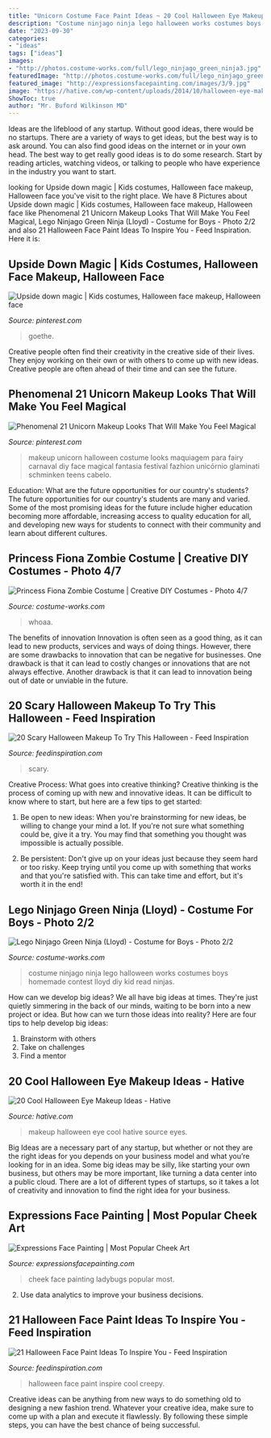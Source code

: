 ```yaml
---
title: "Unicorn Costume Face Paint Ideas ~ 20 Cool Halloween Eye Makeup Ideas"
description: "Costume ninjago ninja lego halloween works costumes boys homemade contest lloyd diy kid read ninjas"
date: "2023-09-30"
categories:
- "ideas"
tags: ["ideas"]
images:
- "http://photos.costume-works.com/full/lego_ninjago_green_ninja3.jpg"
featuredImage: "http://photos.costume-works.com/full/lego_ninjago_green_ninja3.jpg"
featured_image: "http://expressionsfacepainting.com/images/3/9.jpg"
image: "https://hative.com/wp-content/uploads/2014/10/halloween-eye-makeup/18-halloween-eye-makeup-ideas.jpg"
ShowToc: true
author: "Mr. Buford Wilkinson MD"
---
```



Ideas are the lifeblood of any startup. Without good ideas, there would be no startups. There are a variety of ways to get ideas, but the best way is to ask around. You can also find good ideas on the internet or in your own head. The best way to get really good ideas is to do some research. Start by reading articles, watching videos, or talking to people who have experience in the industry you want to start.

	

		
looking for Upside down magic | Kids costumes, Halloween face makeup, Halloween face you've visit to the right place. We have 8 Pictures about Upside down magic | Kids costumes, Halloween face makeup, Halloween face like Phenomenal 21 Unicorn Makeup Looks That Will Make You Feel Magical, Lego Ninjago Green Ninja (Lloyd) - Costume for Boys - Photo 2/2 and also 21 Halloween Face Paint Ideas To Inspire You - Feed Inspiration. Here it is:
		
    
## Upside Down Magic | Kids Costumes, Halloween Face Makeup, Halloween Face

<img loading=lazy src="https://i.pinimg.com/736x/39/b7/8e/39b78e214eb295ed5faaea645abacbb7.jpg" onerror="this.onerror=null;this.src='https://tse3.mm.bing.net/th?id=OIP.R79gsx66Lm_akFHZLhTivAHaNL&amp;pid=15.1';" alt="Upside down magic | Kids costumes, Halloween face makeup, Halloween face">

_Source: pinterest.com_

>goethe. 

	

Creative people often find their creativity in the creative side of their lives. They enjoy working on their own or with others to come up with new ideas. Creative people are often ahead of their time and can see the future.

    
## Phenomenal 21 Unicorn Makeup Looks That Will Make You Feel Magical

<img loading=lazy src="https://i.pinimg.com/736x/aa/70/82/aa7082f04f0f47e2500410b8bc1a0623.jpg" onerror="this.onerror=null;this.src='https://tse1.mm.bing.net/th?id=OIP.BepvZKgsrbLovPrxgEDddgHaLG&amp;pid=15.1';" alt="Phenomenal 21 Unicorn Makeup Looks That Will Make You Feel Magical">

_Source: pinterest.com_

>makeup unicorn halloween costume looks maquiagem para fairy carnaval diy face magical fantasia festival fazhion unicórnio glaminati schminken teens cabelo. 

	

Education: What are the future opportunities for our country's students?
The future opportunities for our country's students are many and varied. Some of the most promising ideas for the future include higher education becoming more affordable, increasing access to quality education for all, and developing new ways for students to connect with their community and learn about different cultures.

    
## Princess Fiona Zombie Costume | Creative DIY Costumes - Photo 4/7

<img loading=lazy src="https://photos.costume-works.com/full/princess_fiona_zombie5.jpg" onerror="this.onerror=null;this.src='https://tse4.mm.bing.net/th?id=OIP.BBkCZouNnmsz8lFNrBJVYgHaJ3&amp;pid=15.1';" alt="Princess Fiona Zombie Costume | Creative DIY Costumes - Photo 4/7">

_Source: costume-works.com_

>whoaa. 

	

The benefits of innovation
Innovation is often seen as a good thing, as it can lead to new products, services and ways of doing things. However, there are some drawbacks to innovation that can be negative for businesses. One drawback is that it can lead to costly changes or innovations that are not always effective. Another drawback is that it can lead to innovation being out of date or unviable in the future.

    
## 20 Scary Halloween Makeup To Try This Halloween - Feed Inspiration

<img loading=lazy src="http://feedinspiration.com/wp-content/uploads/2016/09/scary-halloween-makeup-bloody-face-school-girl.jpg" onerror="this.onerror=null;this.src='https://tse2.mm.bing.net/th?id=OIP.fiNnF17kozjxqNgFa0I7FQHaJ3&amp;pid=15.1';" alt="20 Scary Halloween Makeup To Try This Halloween - Feed Inspiration">

_Source: feedinspiration.com_

>scary. 

	

Creative Process: What goes into creative thinking?
Creative thinking is the process of coming up with new and innovative ideas. It can be difficult to know where to start, but here are a few tips to get started: 
1. Be open to new ideas: When you're brainstorming for new ideas, be willing to change your mind a lot. If you're not sure what something could be, give it a try. You may find that something you thought was impossible is actually possible. 

2. Be persistent: Don't give up on your ideas just because they seem hard or too risky. Keep trying until you come up with something that works and that you're satisfied with. This can take time and effort, but it's worth it in the end! 


    
## Lego Ninjago Green Ninja (Lloyd) - Costume For Boys - Photo 2/2

<img loading=lazy src="http://photos.costume-works.com/full/lego_ninjago_green_ninja3.jpg" onerror="this.onerror=null;this.src='https://tse1.mm.bing.net/th?id=OIP.9bYc_KfYCLCRaD6gg2yyYAHaMo&amp;pid=15.1';" alt="Lego Ninjago Green Ninja (Lloyd) - Costume for Boys - Photo 2/2">

_Source: costume-works.com_

>costume ninjago ninja lego halloween works costumes boys homemade contest lloyd diy kid read ninjas. 

	

How can we develop big ideas?
We all have big ideas at times. They're just quietly simmering in the back of our minds, waiting to be born into a new project or idea. But how can we turn those ideas into reality? Here are four tips to help develop big ideas: 
1. Brainstorm with others 
2. Take on challenges 
3. Find a mentor 

    
## 20 Cool Halloween Eye Makeup Ideas - Hative

<img loading=lazy src="https://hative.com/wp-content/uploads/2014/10/halloween-eye-makeup/18-halloween-eye-makeup-ideas.jpg" onerror="this.onerror=null;this.src='https://tse3.mm.bing.net/th?id=OIP.fsrKy_37C-OHAOTX7TQhqAHaKg&amp;pid=15.1';" alt="20 Cool Halloween Eye Makeup Ideas - Hative">

_Source: hative.com_

>makeup halloween eye cool hative source eyes. 

	

Big Ideas are a necessary part of any startup, but whether or not they are the right ideas for you depends on your business model and what you’re looking for in an idea. Some big ideas may be silly, like starting your own business, but others may be more important, like turning a data center into a public cloud. There are a lot of different types of startups, so it takes a lot of creativity and innovation to find the right idea for your business.

    
## Expressions Face Painting | Most Popular Cheek Art

<img loading=lazy src="http://expressionsfacepainting.com/images/3/9.jpg" onerror="this.onerror=null;this.src='https://tse4.mm.bing.net/th?id=OIP.wWWkSlJ0j7959gTBRBAfjAHaJ3&amp;pid=15.1';" alt="Expressions Face Painting | Most Popular Cheek Art">

_Source: expressionsfacepainting.com_

>cheek face painting ladybugs popular most. 

	

2. Use data analytics to improve your business decisions.

    
## 21 Halloween Face Paint Ideas To Inspire You - Feed Inspiration

<img loading=lazy src="http://feedinspiration.com/wp-content/uploads/2016/08/Halloween-cool-creepy.jpg" onerror="this.onerror=null;this.src='https://tse3.mm.bing.net/th?id=OIP.NYknO6gT1i6RZX3Bkot5GAC0FZ&amp;pid=15.1';" alt="21 Halloween Face Paint Ideas To Inspire You - Feed Inspiration">

_Source: feedinspiration.com_

>halloween face paint inspire cool creepy. 

	

Creative ideas can be anything from new ways to do something old to designing a new fashion trend. Whatever your creative idea, make sure to come up with a plan and execute it flawlessly. By following these simple steps, you can have the best chance of being successful.

